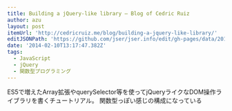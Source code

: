 ```yaml
---
title: Building a jQuery-like library – Blog of Cedric Ruiz
author: azu
layout: post
itemUrl: 'http://cedricruiz.me/blog/building-a-jquery-like-library/'
editJSONPath: 'https://github.com/jser/jser.info/edit/gh-pages/data/2014/02/index.json'
date: '2014-02-10T13:17:47.382Z'
tags:
  - JavaScript
  - jQuery
  - 関数型プログラミング
---
```

ES5で増えたArray拡張やquerySelector等を使ってjQueryライクなDOM操作ライブラリを書くチュートリアル。
関数型っぽい感じの構成になっている

